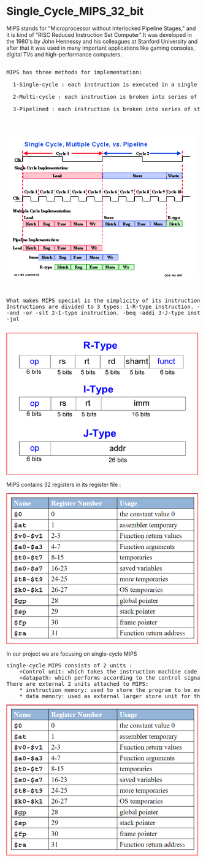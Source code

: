 # Single_Cycle_MIPS_32_bit
MIPS stands for "Microprocessor without Interlocked Pipeline Stages," and it is kind of "RISC Reduced Instruction Set Computer".It was developed in the 1980's by John Hennessy and his colleagues at Stanford University and after that it was used in many important applications like gaming consoles, digital TVs and high-performance computers.<br />
<pre>
  
MIPS has three methods for implementation:<br />
  1-Single-cycle : each instruction is executed in a single cycle.<br />
  2-Multi-cycle : each instruction is broken into series of steps and instructions is executed one after another. <br />
  3-Pipelined : each instruction is broken into series of steps and multiple instructions are being excuted in parallel.<br />

</pre>
  ##
<img src="Extra_images/single_multi_pip.gif" width="500">
<pre>
  
What makes MIPS special is the simplicity of its instruction set. Instructions are divided to 3 types:
  1-R-type instruction.
      -add
      -sub
      -and
      -or
      -slt
  2-I-type instruction.
      -beq
      -addi
  3-J-type instruction.
      -j
      -jal
</pre>

<img src="Extra_images/instruction_set.png" width="500">


MIPS contains 32 registers in its register file :

<img src="Extra_images/32register_mips.png" width="500">

In our project we are focusing on single-cycle MIPS
<pre>
single-cycle MIPS consists of 2 units :
    +Control unit: which takes the instruction machine code [opcode, function] and generates the control signals needed for executing it.
    +datapath: which performs according to the control signals to generate the right results.
There are external 2 units attached to MIPS:
    * instruction memory: used to store the program to be executed
    * data memory: used as external larger store unit for the microprossesor
</pre>
<img src="Extra_images/32register_mips.png" width="500">
